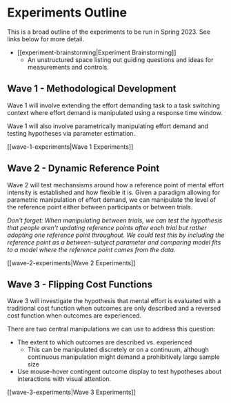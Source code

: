 # Experiments Outline

This is a broad outline of the experiments to be run in Spring 2023. See links below for
more detail.

* [[experiment-brainstorming|Experiment Brainstorming]]
    * An unstructured space listing out guiding questions and ideas for measurements and
        controls.

## Wave 1 - Methodological Development

Wave 1 will involve extending the effort demanding task to a task switching context where
effort demand is manipulated using a response time window.

Wave 1 will also involve parametrically manipulating effort demand and testing hypotheses
via parameter estimation.

[[wave-1-experiments|Wave 1 Experiments]]

## Wave 2 - Dynamic Reference Point

Wave 2 will test mechansisms around how a reference point of mental effort intensity is
established and how flexible it is. Given a paradigm allowing for parametric manipulation
of effort demand, we can manipulate the level of the reference point either between
participants or between trials. 

*Don't forget: When manipulating between trials, we can test the hypothesis that people
aren't updating reference points after each trial but rather adopting one reference point
throughout. We could test this by including the reference point as a between-subject
parameter and comparing model fits to a model where the reference point comes from the
data.*

[[wave-2-experiments|Wave 2 Experiments]]

## Wave 3 - Flipping Cost Functions

Wave 3 will investigate the hypothesis that mental effort is evaluated with a traditional
cost function when outcomes are only described and a reversed cost function when outcomes
are experienced. 

There are two central manipulations we can use to address this question:

* The extent to which outcomes are described vs. experienced
    * This can be manipulated discretely or on a continuum, although continuous
        manipulation might demand a prohibitively large sample size
* Use mouse-hover contingent outcome display to test hypotheses about interactions with
    visual attention.

[[wave-3-experiments|Wave 3 Experiments]]

